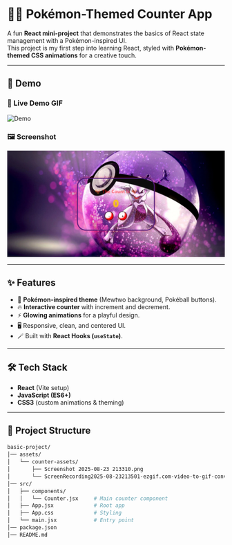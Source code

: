 # 🐦‍🔥 Pokémon-Themed Counter App  

A fun **React mini-project** that demonstrates the basics of React state management with a Pokémon-inspired UI.  
This project is my first step into learning React, styled with **Pokémon-themed CSS animations** for a creative touch.  

---

## 📸 Demo  

### 🎥 Live Demo GIF  
![Demo](./assets/counter-assets/ScreenRecording2025-08-23213501-ezgif.com-video-to-gif-converter.gif)  

### 🖼️ Screenshot  
![Screenshot](./assets/counter-assets/Screenshot%202025-08-23%20213310.png)  

---

## ✨ Features  
- 🎨 **Pokémon-inspired theme** (Mewtwo background, Pokéball buttons).  
- 🔥 **Interactive counter** with increment and decrement.  
- ⚡ **Glowing animations** for a playful design.  
- 🖥️ Responsive, clean, and centered UI.  
- 🪄 Built with **React Hooks (`useState`)**.  

---

## 🛠️ Tech Stack  
- **React** (Vite setup)  
- **JavaScript (ES6+)**  
- **CSS3** (custom animations & theming)  

---

## 📂 Project Structure  

```bash
basic-project/
│── assets/
│   └── counter-assets/
│       ├── Screenshot 2025-08-23 213310.png
│       └── ScreenRecording2025-08-23213501-ezgif.com-video-to-gif-converter.gif
│── src/
│   ├── components/
│   │   └── Counter.jsx     # Main counter component
│   ├── App.jsx             # Root app
│   ├── App.css             # Styling
│   └── main.jsx            # Entry point
│── package.json
│── README.md
